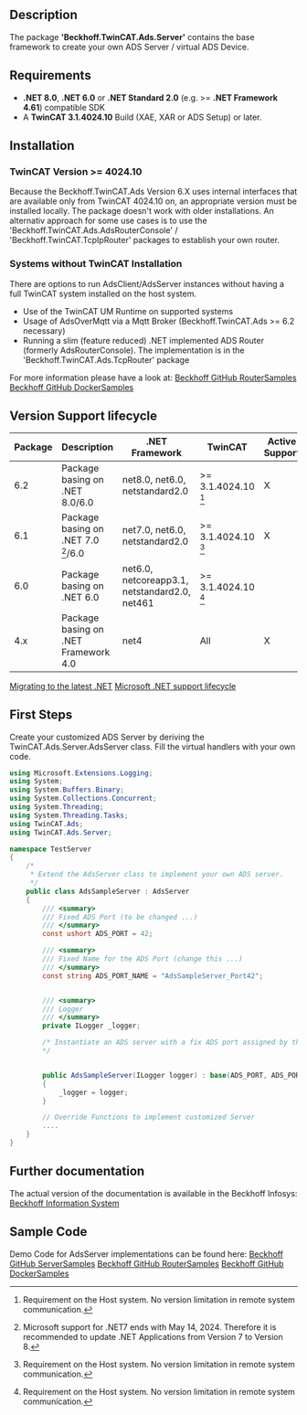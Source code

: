 ﻿## Description

The package **'Beckhoff.TwinCAT.Ads.Server'** contains the base framework to create your own ADS Server / virtual ADS Device.

## Requirements

- **.NET 8.0**, **.NET 6.0** or **.NET Standard 2.0** (e.g. >= **.NET Framework 4.61**) compatible SDK
- A **TwinCAT 3.1.4024.10** Build (XAE, XAR or ADS Setup) or later.

## Installation

### TwinCAT Version >= 4024.10

Because the Beckhoff.TwinCAT.Ads Version 6.X uses internal interfaces that are available only from TwinCAT 4024.10 on, an appropriate
version must be installed locally. The package doesn't work with older installations. An alternativ approach for some use cases is
to use the 'Beckhoff.TwinCAT.Ads.AdsRouterConsole' / 'Beckhoff.TwinCAT.TcpIpRouter' packages to establish your own router.

### Systems without TwinCAT Installation

There are options to run AdsClient/AdsServer instances without having a full TwinCAT system installed on the host system.

- Use of the TwinCAT UM Runtime on supported systems
- Usage of AdsOverMqtt via a Mqtt Broker (Beckhoff.TwinCAT.Ads >= 6.2 necessary)
- Running a slim (feature reduced) .NET implemented ADS Router (formerly AdsRouterConsole). The implementation is in the 'Beckhoff.TwinCAT.Ads.TcpRouter' package

For more information please have a look at:
[Beckhoff GitHub RouterSamples](https://github.com/Beckhoff/TF6000_ADS_DOTNET_V5_Samples/tree/main/Sources/RouterSamples)
[Beckhoff GitHub DockerSamples](https://github.com/Beckhoff/TF6000_ADS_DOTNET_V5_Samples/tree/main/Sources/DockerSamples)

## Version Support lifecycle

| Package | Description | .NET Framework | TwinCAT | Active Support |
|---------|-------------|----------------|---------|-----------------
6.2 | Package basing on .NET 8.0/6.0 | net8.0, net6.0, netstandard2.0 | >= 3.1.4024.10 [^1] | X |
6.1 | Package basing on .NET 7.0 [^2]/6.0 | net7.0, net6.0, netstandard2.0 | >= 3.1.4024.10 [^1] | X |
6.0 | Package basing on .NET 6.0 | net6.0, netcoreapp3.1, netstandard2.0, net461 | >= 3.1.4024.10 [^1] |  |
4.x | Package basing on .NET Framework 4.0 | net4 | All | X |

[^1]: Requirement on the Host system. No version limitation in remote system communication.
[^2]: Microsoft support for .NET7 ends with May 14, 2024. Therefore it is recommended to update .NET Applications from Version 7 to Version 8.

[Migrating to the latest .NET](https://docs.microsoft.com/en-us/dotnet/architecture/modernize-desktop/example-migration)
[Microsoft .NET support lifecycle](https://dotnet.microsoft.com/en-us/platform/support/policy/dotnet-core)

## First Steps

Create your customized ADS Server by deriving the TwinCAT.Ads.Server.AdsServer class. Fill the virtual handlers with your own
code.

```csharp
using Microsoft.Extensions.Logging;
using System;
using System.Buffers.Binary;
using System.Collections.Concurrent;
using System.Threading;
using System.Threading.Tasks;
using TwinCAT.Ads;
using TwinCAT.Ads.Server;

namespace TestServer
{
    /*
     * Extend the AdsServer class to implement your own ADS server.
     */
    public class AdsSampleServer : AdsServer
    {
        /// <summary>
        /// Fixed ADS Port (to be changed ...)
        /// </summary>
        const ushort ADS_PORT = 42;

        /// <summary>
        /// Fixed Name for the ADS Port (change this ...)
        /// </summary>
        const string ADS_PORT_NAME = "AdsSampleServer_Port42";


        /// <summary>
        /// Logger
        /// </summary>
        private ILogger _logger;

        /* Instantiate an ADS server with a fix ADS port assigned by the ADS router.
        */


        public AdsSampleServer(ILogger logger) : base(ADS_PORT, ADS_PORT_NAME)
        {
            _logger = logger;
        }

        // Override Functions to implement customized Server
        ....
    }
}
```

## Further documentation

The actual version of the documentation is available in the Beckhoff Infosys:
[Beckhoff Information System](https://infosys.beckhoff.com/index.php?content=../content/1033/tc3_ads.net/index.html&id=207622008965200265)

## Sample Code

Demo Code for AdsServer implementations can be found here:
[Beckhoff GitHub ServerSamples](https://github.com/Beckhoff/TF6000_ADS_DOTNET_V5_Samples/tree/main/Sources/ServerSamples)
[Beckhoff GitHub RouterSamples](https://github.com/Beckhoff/TF6000_ADS_DOTNET_V5_Samples/tree/main/Sources/RouterSamples)
[Beckhoff GitHub DockerSamples](https://github.com/Beckhoff/TF6000_ADS_DOTNET_V5_Samples/tree/main/Sources/DockerSamples)


